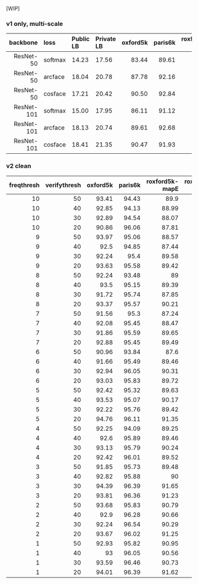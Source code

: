 [WIP]

### v1 only, multi-scale

| backbone   | loss    | Public LB | Private LB |   oxford5k |   paris6k |   roxford5k-mapE |   roxford5k-mapM |   roxford5k-mapH |   rparis6k-mapE |   rparis6k-mapM |   rparis6k-mapH |
|-----------:|:--------|:----------|:-----------|-----------:|----------:|-----------------:|-----------------:|-----------------:|----------------:|----------------:|----------------:|
| ResNet-50  | softmax | 14.23     | 17.56      |      83.44 |     89.61 |            77.71 |            62.44 |            39.66 |           89.42 |           78.34 |           57.6  |
| ResNet-50  | arcface | 18.04     | 20.78      |      87.78 |     92.16 |            82.46 |            66.46 |            41.78 |           90.54 |           80.76 |           64.22 |
| ResNet-50  | cosface | 17.21     | 20.42      |      90.50 |     92.84 |            83.99 |            68.25 |            43.95 |           91.17 |           80.97 |           63.66 |
| ResNet-101 | softmax | 15.00     | 17.95      |      86.11 |     91.12 |            81.47 |            66.73 |            43.5  |           90.21 |           79.25 |           58.58 |
| ResNet-101 | arcface | 18.13     | 20.74      |      89.61 |     92.68 |            83.62 |            69.04 |            46.25 |           91.66 |           82.35 |           66.62 |
| ResNet-101 | cosface | 18.41     | 21.35      |      90.47 |     91.93 |            85.46 |            69.49 |            44.78 |           89.93 |           80.06 |           62.95 |

### v2 clean
| freqthresh | verifythresh | oxford5k | paris6k | roxford5k-mapE | roxford5k-mapM | roxford5k-mapH | rparis6k-mapE | rparis6k-mapM | rparis6k-mapH |
|-----------:|-------------:|---------:|--------:|---------------:|---------------:|---------------:|--------------:|--------------:|--------------:|
|         10 |           50 |    93.41 |   94.43 |          89.9  |          75.81 |          57.42 |         91.7  |         84.77 |         71.61 |
|         10 |           40 |    92.85 |   94.13 |          88.99 |          75.39 |          56.31 |         91.99 |         85.02 |         71.89 |
|         10 |           30 |    92.89 |   94.54 |          88.07 |          75.22 |          56.49 |         92.47 |         86.47 |         74.09 |
|         10 |           20 |    90.86 |   96.06 |          87.81 |          75.13 |          56.35 |         93.03 |         88.12 |         76.52 |
|          9 |           50 |    93.97 |   95.06 |          88.57 |          75.37 |          55.46 |         92.08 |         85.45 |         72.07 |
|          9 |           40 |    92.5  |   94.85 |          87.44 |          75.04 |          57.52 |         92.18 |         86.25 |         73.94 |
|          9 |           30 |    92.24 |   95.4  |          89.58 |          76.2  |          57.64 |         92.81 |         86.95 |         74.2  |
|          9 |           20 |    93.63 |   95.58 |          89.42 |          76.89 |          57.9  |         92.61 |         87.68 |         76.13 |
|          8 |           50 |    92.24 |   93.48 |          89    |          75.31 |          56.26 |         92.29 |         85.82 |         72.45 |
|          8 |           40 |    93.5  |   95.15 |          89.39 |          77.07 |          58.81 |         92.95 |         87.15 |         74.79 |
|          8 |           30 |    91.72 |   95.74 |          87.85 |          74.96 |          57.03 |         93.64 |         88.05 |         76.49 |
|          8 |           20 |    93.37 |   95.57 |          90.21 |          76.47 |          56.07 |         92.75 |         87.72 |         75.95 |
|          7 |           50 |    91.56 |   95.3  |          87.24 |          73.75 |          55.15 |         93.05 |         87.14 |         74.72 |
|          7 |           40 |    92.08 |   95.45 |          88.47 |          76.42 |          58.95 |         93.06 |         87.68 |         75.88 |
|          7 |           30 |    91.86 |   95.59 |          89.65 |          76.76 |          58.85 |         92.93 |         87.75 |         76.21 |
|          7 |           20 |    92.88 |   95.45 |          89.49 |          77.11 |          57.84 |         93.18 |         88.38 |         76.66 |
|          6 |           50 |    90.96 |   93.84 |          87.6  |          74.7  |          56.91 |         92.25 |         85.77 |         72.07 |
|          6 |           40 |    91.66 |   95.49 |          89.46 |          75.86 |          57.16 |         92.93 |         87.03 |         74.92 |
|          6 |           30 |    92.94 |   96.05 |          90.31 |          77.09 |          57.78 |         92.94 |         88.19 |         76.47 |
|          6 |           20 |    93.03 |   95.83 |          89.72 |          77.44 |          59.88 |         93.11 |         88.52 |         77.72 |
|          5 |           50 |    92.42 |   95.32 |          89.63 |          76.1  |          57.75 |         92.71 |         87.06 |         74.81 |
|          5 |           40 |    93.53 |   95.07 |          90.17 |          77.25 |          58.53 |         93.15 |         87.71 |         75.74 |
|          5 |           30 |    92.22 |   95.76 |          89.42 |          77.3  |          59.94 |         93.4  |         88.2  |         77.15 |
|          5 |           20 |    94.76 |   96.11 |          91.35 |          78.77 |          59.26 |         93.52 |         88.85 |         77.78 |
|          4 |           50 |    92.25 |   94.09 |          89.25 |          76.01 |          58.13 |         92.79 |         86.54 |         74.17 |
|          4 |           40 |    92.6  |   95.89 |          89.46 |          77.33 |          58.89 |         93.24 |         88.16 |         76.62 |
|          4 |           30 |    93.13 |   95.79 |          90.24 |          78.26 |          60.55 |         93.27 |         88.69 |         77.61 |
|          4 |           20 |    92.42 |   96.01 |          89.52 |          77.45 |          58.91 |         93.52 |         89.19 |         78.5  |
|          3 |           50 |    91.85 |   95.73 |          89.48 |          75.99 |          58.37 |         93.07 |         87.53 |         75.84 |
|          3 |           40 |    92.82 |   95.88 |          90    |          77.16 |          58.81 |         93.53 |         88.69 |         77.68 |
|          3 |           30 |    94.39 |   96.39 |          91.65 |          78.86 |          59.93 |         93.97 |         88.84 |         77.82 |
|          3 |           20 |    93.81 |   96.36 |          91.23 |          79.47 |          60.32 |         93.41 |         89.83 |         79.61 |
|          2 |           50 |    93.68 |   95.83 |          90.79 |          78.02 |          59.35 |         93.31 |         87.73 |         75.91 |
|          2 |           40 |    92.9  |   96.28 |          90.66 |          78.8  |          61.6  |         94.01 |         89.07 |         77.79 |
|          2 |           30 |    92.24 |   96.54 |          90.29 |          77.87 |          59.07 |         94.01 |         89.7  |         79.21 |
|          2 |           20 |    93.67 |   96.02 |          91.25 |          79    |          59.75 |         93.83 |         89.72 |         79.46 |
|          1 |           50 |    92.93 |   95.82 |          90.95 |          77.76 |          57.51 |         93.53 |         88.98 |         77.82 |
|          1 |           40 |    93    |   96.05 |          90.56 |          77.58 |          58.17 |         93.75 |         89.4  |         78.52 |
|          1 |           30 |    93.59 |   96.46 |          90.73 |          78.6  |          58.68 |         93.9  |         89.87 |         79.19 |
|          1 |           20 |    94.01 |   96.39 |          91.62 |          79.12 |          58.97 |         93.9  |         90.02 |         79.38 |
